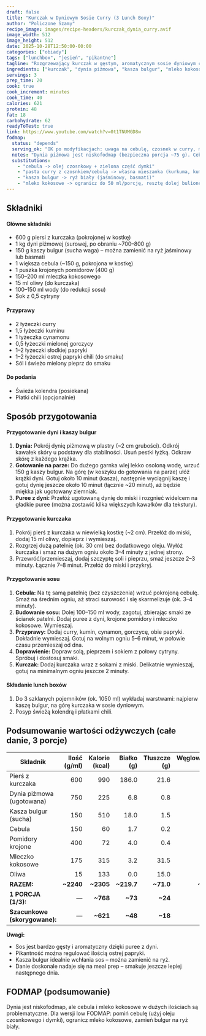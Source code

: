 ```yaml
---
draft: false
title: "Kurczak w Dyniowym Sosie Curry (3 Lunch Boxy)"
author: "Policzone Szamy"
recipe_image: images/recipe-headers/kurczak_dynia_curry.avif
image_width: 512
image_height: 512
date: 2025-10-28T12:50:00-00:00
categories: ["obiady"]
tags: ["lunchbox", "jesień", "pikantne"]
tagline: "Rozgrzewający kurczak w gęstym, aromatycznym sosie dyniowym curry – top jesieni!"
ingredients: ["kurczak", "dynia piżmowa", "kasza bulgur", "mleko kokosowe", "pomidory krojone", "curry"]
servings: 3
prep_time: 20
cook: true
cook_increment: minutes
cook_time: 40
calories: 621
protein: 48
fat: 18
carbohydrate: 62
readyToTest: true
link: https://www.youtube.com/watch?v=0t1TNUMGD8w
fodmap:
  status: "depends"
  serving_ok: "OK po modyfikacjach: uwaga na cebulę, czosnek w curry, mleko kokosowe"
  notes: "Dynia piżmowa jest niskofodmap (bezpieczna porcja ~75 g). Cebula (fruktany) jest wysokofodmap. Pasta curry często zawiera czosnek/cebulę. Mleko kokosowe – bezpieczna porcja ≤60 ml. Kasza bulgur (pszenica) zawiera fruktany – można zamienić na ryż."
  substitutions:
    - "cebula -> olej czosnkowy + zielona część dymki"
    - "pasta curry z czosnkiem/cebulą -> własna mieszanka (kurkuma, kumin, cynamon, chili)"
    - "kasza bulgur -> ryż biały (jaśminowy, basmati)"
    - "mleko kokosowe -> ogranicz do 50 ml/porcję, resztę dolej bulionem"
---
```


## Składniki

#### Główne składniki
* 600 g piersi z kurczaka (pokrojonej w kostkę)
* 1 kg dyni piżmowej (surowej, po obraniu ~700–800 g)
* 150 g kaszy bulgur (sucha waga) – można zamienić na ryż jaśminowy lub basmati
* 1 większa cebula (~150 g, pokrojona w kostkę)
* 1 puszka krojonych pomidorów (400 g)
* 150–200 ml mleczka kokosowego
* 15 ml oliwy (do kurczaka)
* 100–150 ml wody (do redukcji sosu)
* Sok z 0,5 cytryny

#### Przyprawy
* 2 łyżeczki curry
* 1,5 łyżeczki kuminu
* 1 łyżeczka cynamonu
* 0,5 łyżeczki mielonej gorczycy
* 1–2 łyżeczki słodkiej papryki
* 1–2 łyżeczki ostrej papryki chili (do smaku)
* Sól i świeżo mielony pieprz do smaku

#### Do podania
* Świeża kolendra (posiekana)
* Płatki chili (opcjonalnie)

## Sposób przygotowania

#### Przygotowanie dyni i kaszy bulgur
1. **Dynia:** Pokrój dynię piżmową w plastry (~2 cm grubości). Odkrój kawałek skóry u podstawy dla stabilności. Usuń pestki łyżką. Odkraw skórę z każdego krążka.
2. **Gotowanie na parze:** Do dużego garnka wlej lekko osoloną wodę, wrzuć 150 g kaszy bulgur. Na górę (w koszyku do gotowania na parze) ułóż krążki dyni. Gotuj około 10 minut (kasza), następnie wyciągnij kaszę i gotuj dynię jeszcze około 10 minut (łącznie ~20 minut), aż będzie miękka jak ugotowany ziemniak.
3. **Puree z dyni:** Przełóż ugotowaną dynię do miski i rozgnieć widelcem na gładkie puree (można zostawić kilka większych kawałków dla tekstury).

#### Przygotowanie kurczaka
1. Pokrój pierś z kurczaka w niewielką kostkę (~2 cm). Przełóż do miski, dodaj 15 ml oliwy, dopieprz i wymieszaj.
2. Rozgrzej dużą patelnię (ok. 30 cm) bez dodatkowego oleju. Wyłóż kurczaka i smaż na dużym ogniu około 3–4 minuty z jednej strony.
3. Przewróć/przemieszaj, dodaj szczyptę soli i pieprzu, smaż jeszcze 2–3 minuty. Łącznie 7–8 minut. Przełóż do miski i przykryj.

#### Przygotowanie sosu
1. **Cebula:** Na tę samą patelnię (bez czyszczenia) wrzuć pokrojoną cebulę. Smaż na średnim ogniu, aż straci surowość i się skarmelizuje (ok. 3–4 minuty).
2. **Budowanie sosu:** Dolej 100–150 ml wody, zagotuj, zbierając smaki ze ścianek patelni. Dodaj puree z dyni, krojone pomidory i mleczko kokosowe. Wymieszaj.
3. **Przyprawy:** Dodaj curry, kumin, cynamon, gorczycę, obie papryki. Dokładnie wymieszaj. Gotuj na wolnym ogniu 5–6 minut, w połowie czasu przemieszaj od dna.
4. **Doprawienie:** Dopraw solą, pieprzem i sokiem z połowy cytryny. Spróbuj i dostosuj smaki.
5. **Kurczak:** Dodaj kurczaka wraz z sokami z miski. Delikatnie wymieszaj, gotuj na minimalnym ogniu jeszcze 2 minuty.

#### Składanie lunch boxów
1. Do 3 szklanych pojemników (ok. 1050 ml) wykładaj warstwami: najpierw kaszę bulgur, na górę kurczaka w sosie dyniowym.
2. Posyp świeżą kolendrą i płatkami chili.

## Podsumowanie wartości odżywczych (całe danie, 3 porcje)

| Składnik                  | Ilość (g/ml) | Kalorie (kcal) | Białko (g) | Tłuszcze (g) | Węglowodany (g) |
|---------------------------|-------------:|---------------:|-----------:|-------------:|----------------:|
| Pierś z kurczaka          | 600          | 990            | 186.0      | 21.6         | 0.0             |
| Dynia piżmowa (ugotowana) | 750          | 225            | 6.8        | 0.8          | 52.5            |
| Kasza bulgur (sucha)      | 150          | 510            | 18.0       | 1.5          | 105.0           |
| Cebula                    | 150          | 60             | 1.7        | 0.2          | 14.0            |
| Pomidory krojone          | 400          | 72             | 4.0        | 0.4          | 14.4            |
| Mleczko kokosowe          | 175          | 315            | 3.2        | 31.5         | 4.7             |
| Oliwa                     | 15           | 133            | 0.0        | 15.0         | 0.0             |
| **RAZEM:**                | **~2240**    | **~2305**      | **~219.7** | **~71.0**    | **~190.6**      |
| **1 PORCJA (1/3):**       | —            | **~768**       | **~73**    | **~24**      | **~64**         |
| **Szacunkowe (skorygowane):** | —        | **~621**       | **~48**    | **~18**      | **~62**         |

**Uwagi:**
- Sos jest bardzo gęsty i aromatyczny dzięki puree z dyni.
- Pikantność można regulować ilością ostrej papryki.
- Kasza bulgur idealnie wchłania sos – można zamienić na ryż.
- Danie doskonale nadaje się na meal prep – smakuje jeszcze lepiej następnego dnia.

## FODMAP (podsumowanie)
Dynia jest niskofodmap, ale cebula i mleko kokosowe w dużych ilościach są problematyczne. Dla wersji low FODMAP: pomiń cebulę (użyj oleju czosnkowego i dymki), ogranicz mleko kokosowe, zamień bulgur na ryż biały.
